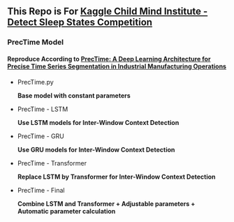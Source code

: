 ## This Repo is For [Kaggle Child Mind Institute - Detect Sleep States Competition](https://www.kaggle.com/competitions/child-mind-institute-detect-sleep-states)


### PrecTime Model
#### Reproduce According to [PrecTime: A Deep Learning Architecture for Precise Time Series Segmentation in Industrial Manufacturing Operations](https://arxiv.org/abs/2302.10182)

- PrecTime.py

  **Base model with constant parameters**

- PrecTime - LSTM

  **Use LSTM models for Inter-Window Context Detection**

- PrecTime - GRU

  **Use GRU models for Inter-Window Context Detection**

- PrecTime - Transformer

  **Replace LSTM by Transformer for Inter-Window Context Detection**

- PrecTime - Final

  **Combine LSTM and Transformer + Adjustable parameters + Automatic parameter calculation**

